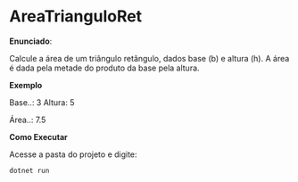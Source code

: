 # AreaTrianguloRet

**Enunciado**:

Calcule a área de um triângulo retângulo, dados base (b) e altura (h). A área é dada pela metade do produto da base pela altura.

**Exemplo**

Base..: 3
Altura: 5

Área..: 7.5

**Como Executar**

Acesse a pasta do projeto e digite:

```
dotnet run 
```